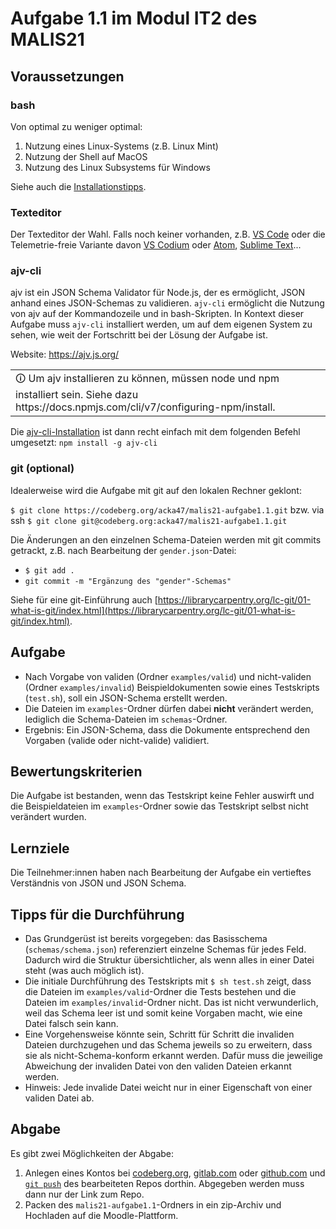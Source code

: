# Aufgabe 1.1 im Modul IT2 des MALIS21

## Voraussetzungen

### bash

Von optimal zu weniger optimal:

1. Nutzung eines Linux-Systems (z.B. Linux Mint)
1. Nutzung der Shell auf MacOS
1. Nutzung des Linux Subsystems für Windows

Siehe auch die [Installationstipps](https://malis21.acka47.net/#/page/installationstipps).

### Texteditor

Der Texteditor der Wahl. Falls noch keiner vorhanden, z.B. [VS Code](https://code.visualstudio.com/) oder die Telemetrie-freie Variante davon [VS Codium](https://vscodium.com/) oder [Atom](https://atom.io/), [Sublime Text](https://www.sublimetext.com/)...

### ajv-cli

ajv ist ein JSON Schema Validator für Node.js, der es ermöglicht, JSON anhand eines JSON-Schemas zu validieren. `ajv-cli` ermöglicht die Nutzung von ajv auf der Kommandozeile und in bash-Skripten. In Kontext dieser Aufgabe muss `ajv-cli` installiert werden, um auf dem eigenen System zu sehen, wie weit der Fortschritt bei der Lösung der Aufgabe ist.

Website: https://ajv.js.org/

<table><tr><td>🛈 Um ajv installieren zu können, müssen node und npm installiert sein. Siehe dazu https://docs.npmjs.com/cli/v7/configuring-npm/install.</td></tr></table>

Die [ajv-cli-Installation](https://ajv.js.org/guide/getting-started.html#install) ist dann recht einfach mit dem folgenden Befehl umgesetzt: `npm install -g ajv-cli`

### git (optional)

Idealerweise wird die Aufgabe mit git auf den lokalen Rechner geklont:

`$ git clone https://codeberg.org/acka47/malis21-aufgabe1.1.git` bzw. via ssh `$ git clone git@codeberg.org:acka47/malis21-aufgabe1.1.git`

Die Änderungen an den einzelnen Schema-Dateien werden mit git commits getrackt, z.B. nach Bearbeitung der `gender.json`-Datei:

- `$ git add .`
- `git commit -m "Ergänzung des "gender"-Schemas"`

Siehe für eine git-Einführung auch [https://librarycarpentry.org/lc-git/01-what-is-git/index.html](https://librarycarpentry.org/lc-git/01-what-is-git/index.html).

## Aufgabe

- Nach Vorgabe von validen (Ordner `examples/valid`) und nicht-validen (Ordner `examples/invalid`) Beispieldokumenten sowie eines Testskripts (`test.sh`), soll ein JSON-Schema erstellt werden.
- Die Dateien im `examples`-Ordner dürfen dabei **nicht** verändert werden, lediglich die Schema-Dateien im `schemas`-Ordner.
- Ergebnis: Ein JSON-Schema, dass die Dokumente entsprechend den Vorgaben (valide oder nicht-valide) validiert.

## Bewertungskriterien

Die Aufgabe ist bestanden, wenn das Testskript keine Fehler auswirft und die Beispieldateien im `examples`-Ordner sowie das Testskript selbst nicht verändert wurden.

## Lernziele

Die Teilnehmer:innen haben nach Bearbeitung der Aufgabe ein vertieftes Verständnis von JSON und JSON Schema.

## Tipps für die Durchführung

- Das Grundgerüst ist bereits vorgegeben: das Basisschema (`schemas/schema.json`) referenziert einzelne Schemas für jedes Feld. Dadurch wird die Struktur übersichtlicher, als wenn alles in einer Datei steht (was auch möglich ist).
- Die initiale Durchführung des Testskripts mit `$ sh test.sh` zeigt, dass die Dateien im `examples/valid`-Ordner die Tests bestehen und die Dateien im `examples/invalid`-Ordner nicht. Das ist nicht verwunderlich, weil das Schema leer ist und somit keine Vorgaben macht, wie eine Datei falsch sein kann.
- Eine Vorgehensweise könnte sein, Schritt für Schritt die invaliden Dateien durchzugehen und das Schema jeweils so zu erweitern, dass sie als nicht-Schema-konform erkannt werden. Dafür muss die jeweilige Abweichung der invaliden Datei von den validen Dateien erkannt werden.
- Hinweis: Jede invalide Datei weicht nur in einer Eigenschaft von einer validen Datei ab.

## Abgabe

Es gibt zwei Möglichkeiten der Abgabe:

1. Anlegen eines Kontos bei [codeberg.org](https://codeberg.org), [gitlab.com](https://gitlab.com/) oder [github.com](https://gitlab.com/) und [`git push`](https://librarycarpentry.org/lc-git/03-sharing/index.html) des bearbeiteten Repos dorthin. Abgegeben werden muss dann nur der Link zum Repo.
2. Packen des `malis21-aufgabe1.1`-Ordners in ein zip-Archiv und Hochladen auf die Moodle-Plattform.